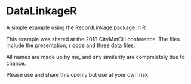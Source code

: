 # DataLinkageR
A simple example using the RecordLinkage package in R

This example was shared at the 2018 CityMatCH conference. The files include the presentation, r code and three data files.

All names are made up by me, and any similarity are compmletely due to chance.

Please use and share this openly but use at your own risk. 
